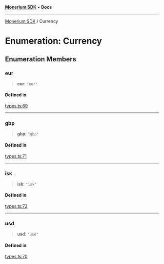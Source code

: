 [**Monerium SDK**](../README.md) • **Docs**

---

[Monerium SDK](../README.md) / Currency

# Enumeration: Currency

## Enumeration Members

### eur

> **eur**: `"eur"`

#### Defined in

[types.ts:69](https://github.com/monerium/js-monorepo/blob/132ae6f6b7d189aad355aa9ba25793222c11aea9/packages/sdk/src/types.ts#L69)

---

### gbp

> **gbp**: `"gbp"`

#### Defined in

[types.ts:71](https://github.com/monerium/js-monorepo/blob/132ae6f6b7d189aad355aa9ba25793222c11aea9/packages/sdk/src/types.ts#L71)

---

### isk

> **isk**: `"isk"`

#### Defined in

[types.ts:72](https://github.com/monerium/js-monorepo/blob/132ae6f6b7d189aad355aa9ba25793222c11aea9/packages/sdk/src/types.ts#L72)

---

### usd

> **usd**: `"usd"`

#### Defined in

[types.ts:70](https://github.com/monerium/js-monorepo/blob/132ae6f6b7d189aad355aa9ba25793222c11aea9/packages/sdk/src/types.ts#L70)

